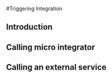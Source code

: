 #Triggering Integration 

## Introduction

## Calling micro integrator

## Calling an external service
